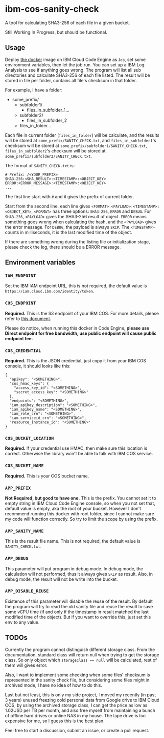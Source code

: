 # ibm-cos-sanity-check
A tool for calculating SHA3-256 of each file in a given bucket.

Still Working In Progress, but should be functional.

## Usage

Deploy [the docker](https://hub.docker.com/r/hurui200320/ibm-cos-sanity-check) image on IBM Cloud Code Engine as `Job`, set some environment variables, then let the job run. You can set up a IBM Log Analysis to see if anything goes wrong. The program will list all sub directories and calculate SHA3-256 of each file listed. The result will be stored in file per folder, contains all file's checksum in that folder.

For example, I have a folder:

+ some_prefix/
  + subfolder1/
    + files_in_subfolder_1...
  + subfolder2/
    + files_in_subfolder_2
  + files_in_folder...

Each file in current folder (`files_in_folder`) will be calculate, and the results will be stored at `some_prefix/SANITY_CHECK.txt`, and `files_in_subfolder1`'s checksum will be stored at `some_prefix/subfolder1/SANITY_CHECK.txt`, `files_in_subfolder2`'s checksum will be stored at `some_prefix/subfolder2/SANITY_CHECK.txt`.

The format of `SANITY_CHECK.txt` is:

```
# Prefix: /<YOUR_PREFIX>
SHA3-256:<SHA_RESULT>:<TIMESTAMP>:<OBJECT_KEY>
ERROR:<ERROR_MESSAGE>:<TIMESTAMP>:<OBJECT_KEY>
...
```

The first line start with `#` and it gives the prefix of current folder.

Start from the second line, each line gives `<FORMAT>:<PAYLOAD>:<TIMESTAMP>:<OBJECT_KEY>`, `<FORMAT>` has three options: `SHA3-256`, `ERROR` and `DEBUG`. For `SHA3-256`, `<PAYLOAD>` gives the SHA3-256 result of object. `ERROR` means something goes wrong when calculating the hash, and the `<PAYLOAD>` gives the error message. For `DEBUG`, the payload is always `SKIP`. The `<TIMESTAMP>` counts in milliseconds, it is the last modified time of the object.

If there are something wrong during the listing file or initialization stage, please check the log, there should be a ERROR message.

## Environment variables

### `IAM_ENDPOINT`

Set the IBM IAM endpoint URL, this is not required, the default value is `https://iam.cloud.ibm.com/identity/token`.

### `COS_ENDPOINT`

**Required.** This is the S3 endpoint of your IBM COS. For more details, please refer to [this document](https://cloud.ibm.com/docs/cloud-object-storage?topic=cloud-object-storage-endpoints#endpoints-region).

Please do notice, when running this docker in Code Engine, **please use Direct endpoint for free bandwidth, use public endpoint will cause public endpoint fee.**

### `COS_CREDENTIAL`

**Required.** This is the JSON credential, just copy it from your IBM COS console, it should looks like this:

```
{
  "apikey": "<SOMETHING>",
  "cos_hmac_keys": {
    "access_key_id": "<SOMETHING>",
    "secret_access_key": "<SOMETHING>"
  },
  "endpoints": "<SOMETHING>",
  "iam_apikey_description": "<SOMETHING>",
  "iam_apikey_name": "<SOMETHING>",
  "iam_role_crn": "<SOMETHING>",
  "iam_serviceid_crn": "<SOMETHING>",
  "resource_instance_id": "<SOMETHING>"
}
```

### `COS_BUCKET_LOCATION`

**Required.** If your credential use HMAC, then make sure this location is correct. Otherwise the library won't be able to talk with IBM COS service.

### `COS_BUCKET_NAME`

**Required.** This is your COS bucket name.

### `APP_PREFIX`

**Not Required, but good to have one.** This is the prefix. You cannot set it to empty string in IBM Cloud Code Engine console, so when you not set that, default value is empty, aka the root of your bucket. However I don't recommend running this docker with root folder, since I cannot make sure my code will function correctly. So try to limit the scope by using the prefix.

### `APP_SANITY_NAME`

This is the result file name. This is not required, the default value is `SANITY_CHECK.txt`.

### `APP_DEBUG`

This parameter will put program in debug mode. In debug mode, the calculation will not performed, thus it always gives `SKIP` as result. Also, in debug mode, the result will not be write into the bucket.

### `APP_DISABLE_REUSE`

Existence of this parameter will disable the reuse of the result. By default the program will try to read the old sanity file and reuse the result to save some vCPU time (if and only if the timestamp in result matched the last modified time of the object). But if you want to override this, just set this env to any value.

## TODOs

Currently the program cannot distinguish different storage class. From the documentation, standard class will return null when trying to get the storage class. So only object which `storageClass == null` will be calculated, rest of them will gives error.

Also, I want to implement some checking when some files' checksum is represented in the sanity check file, but considering some files might in archived mode, I have no idea of how to do this.

Last but not least, this is only my side project, I moved my recently (in past 3 years) unused freezing cold personal data from Google drive to IBM Cloud COS, by using the archived storage class, I can get the price as low as 1.02USD per TB per month, and also free myself from maintaining a bunch of offline hard drives or online NAS in my house. The tape drive is too expensive for me, so I guess this is the best plan.

Feel free to start a discussion, submit an issue, or create a pull request.
